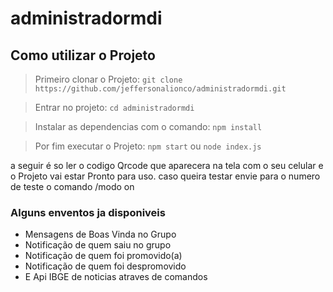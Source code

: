 # administradormdi

## Como utilizar o Projeto

> Primeiro clonar o Projeto: ```git clone https://github.com/jeffersonalionco/administradormdi.git```

> Entrar no projeto: ```cd administradormdi```

> Instalar as dependencias com o comando: ```npm install ```

> Por fim executar o Projeto: ```npm start``` ou ```node index.js```

a seguir é so ler o codigo Qrcode que aparecera na tela com o seu celular e o Projeto vai estar Pronto para uso. caso queira testar envie para o numero de teste o comando /modo on



### Alguns enventos ja disponiveis 
  - Mensagens de Boas Vinda no Grupo
  - Notificação de quem saiu no grupo 
  - Notificação de quem foi promovido(a)
  - Notificação de quem foi despromovido
  - E Api IBGE de noticias atraves de comandos
